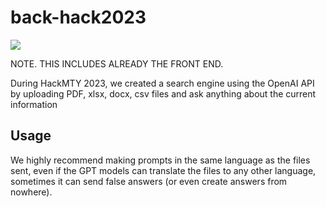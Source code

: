# back-hack2023

<img src = "https://i.imgur.com/WKqz6Xd.png">

NOTE. THIS INCLUDES ALREADY THE FRONT END.

During HackMTY 2023, we created a search engine using the OpenAI API by uploading PDF, xlsx, docx, csv files and ask anything about the current information

## Usage

We highly recommend making prompts in the same language as the files sent, even if the GPT models can translate the files to any other language, sometimes it can send false answers (or even create answers from nowhere).
